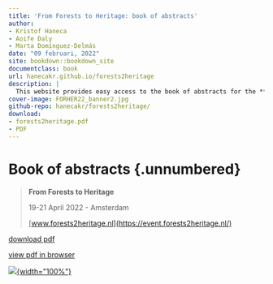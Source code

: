 ```yaml
---
title: 'From Forests to Heritage: book of abstracts'
author:
- Kristof Haneca
- Aoife Daly
- Marta Domínguez-Delmás
date: "09 februari, 2022"
site: bookdown::bookdown_site
documentclass: book
url: hanecakr.github.io/forests2heritage
description: |
  This website provides easy access to the book of abstracts for the **From Forest to Heritage** conference.
cover-image: FORHER22_banner2.jpg
github-repo: hanecakr/forests2heritage/
download:
- forests2heritage.pdf
- PDF
---
```


# Book of abstracts {.unnumbered}
  
  
  
> **From Forests to Heritage**
>
> 19-21 April 2022 - Amsterdam
>
> [www.forests2heritage.nl](https://event.forests2heritage.nl/)
  

[download pdf](https://github.com/hanecakr/forests2heritage/raw/main/docs/forests2heritage.pdf)


  
<a href="https://hanecakr.github.io/forests2heritage/forests2heritage.pdf" target="_blank">view pdf in browser</a>


  
[![](FORHER22_banner2.jpg){width="100%"}](https://event.forests2heritage.nl/)
